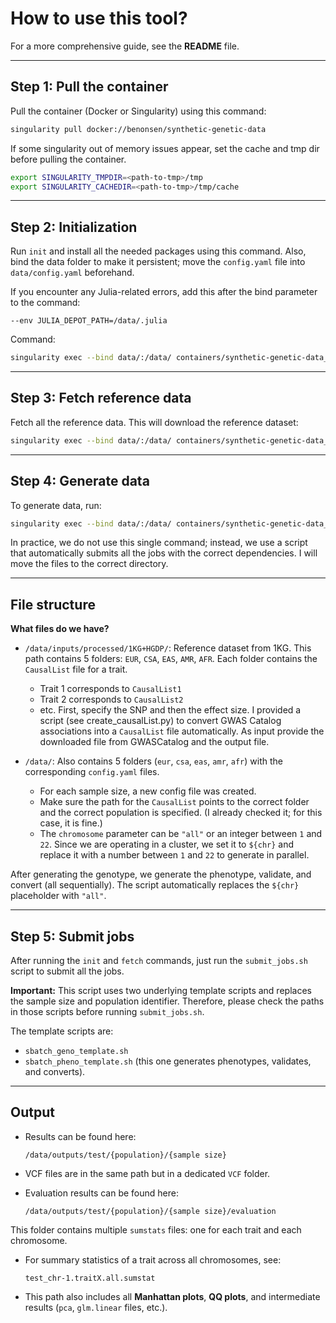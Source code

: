 # How to use this tool?

For a more comprehensive guide, see the **README** file.

---

## Step 1: Pull the container

Pull the container (Docker or Singularity) using this command:

```bash
singularity pull docker://benonsen/synthetic-genetic-data
```

If some singularity out of memory issues appear, set the cache and tmp dir before pulling the container.
```bash
export SINGULARITY_TMPDIR=<path-to-tmp>/tmp
export SINGULARITY_CACHEDIR=<path-to-tmp>/tmp/cache
```

---

## Step 2: Initialization

Run `init` and install all the needed packages using this command. Also, bind the data folder to make it persistent; move the `config.yaml` file into `data/config.yaml` beforehand.

If you encounter any Julia-related errors, add this after the bind parameter to the command:

```
--env JULIA_DEPOT_PATH=/data/.julia
```

Command:

```bash
singularity exec --bind data/:/data/ containers/synthetic-genetic-data_latest.sif init
```

---

## Step 3: Fetch reference data

Fetch all the reference data. This will download the reference dataset:

```bash
singularity exec --bind data/:/data/ containers/synthetic-genetic-data_latest.sif fetch
```

---

## Step 4: Generate data

To generate data, run:

```bash
singularity exec --bind data/:/data/ containers/synthetic-genetic-data_latest.sif generate_geno <number-of-threads> data/config.yaml
```

In practice, we do not use this single command; instead, we use a script that automatically submits all the jobs with the correct dependencies. I will move the files to the correct directory.

---

## File structure

**What files do we have?**

* `/data/inputs/processed/1KG+HGDP/`:
  Reference dataset from 1KG. This path contains 5 folders: `EUR`, `CSA`, `EAS`, `AMR`, `AFR`.
  Each folder contains the `CausalList` file for a trait.

  * Trait 1 corresponds to `CausalList1`
  * Trait 2 corresponds to `CausalList2`
  * etc.
    First, specify the SNP and then the effect size.
    I provided a script (see create_causalList.py) to convert GWAS Catalog associations into a `CausalList` file automatically. As input provide the downloaded file from GWASCatalog and the output file.

* `/data/`:
  Also contains 5 folders (`eur`, `csa`, `eas`, `amr`, `afr`) with the corresponding `config.yaml` files.

  * For each sample size, a new config file was created.
  * Make sure the path for the `CausalList` points to the correct folder and the correct population is specified. (I already checked it; for this case, it is fine.)
  * The `chromosome` parameter can be `"all"` or an integer between `1` and `22`. Since we are operating in a cluster, we set it to `${chr}` and replace it with a number between `1` and `22` to generate in parallel.

After generating the genotype, we generate the phenotype, validate, and convert (all sequentially). The script automatically replaces the `${chr}` placeholder with `"all"`.

---

## Step 5: Submit jobs

After running the `init` and `fetch` commands, just run the `submit_jobs.sh` script to submit all the jobs.

**Important:**
This script uses two underlying template scripts and replaces the sample size and population identifier. Therefore, please check the paths in those scripts before running `submit_jobs.sh`.

The template scripts are:

* `sbatch_geno_template.sh`
* `sbatch_pheno_template.sh` (this one generates phenotypes, validates, and converts).

---

## Output

* Results can be found here:

  ```
  /data/outputs/test/{population}/{sample size}
  ```

* VCF files are in the same path but in a dedicated `VCF` folder.

* Evaluation results can be found here:

  ```
  /data/outputs/test/{population}/{sample size}/evaluation
  ```

This folder contains multiple `sumstats` files: one for each trait and each chromosome.

* For summary statistics of a trait across all chromosomes, see:

  ```
  test_chr-1.traitX.all.sumstat
  ```

* This path also includes all **Manhattan plots**, **QQ plots**, and intermediate results (`pca`, `glm.linear` files, etc.).

